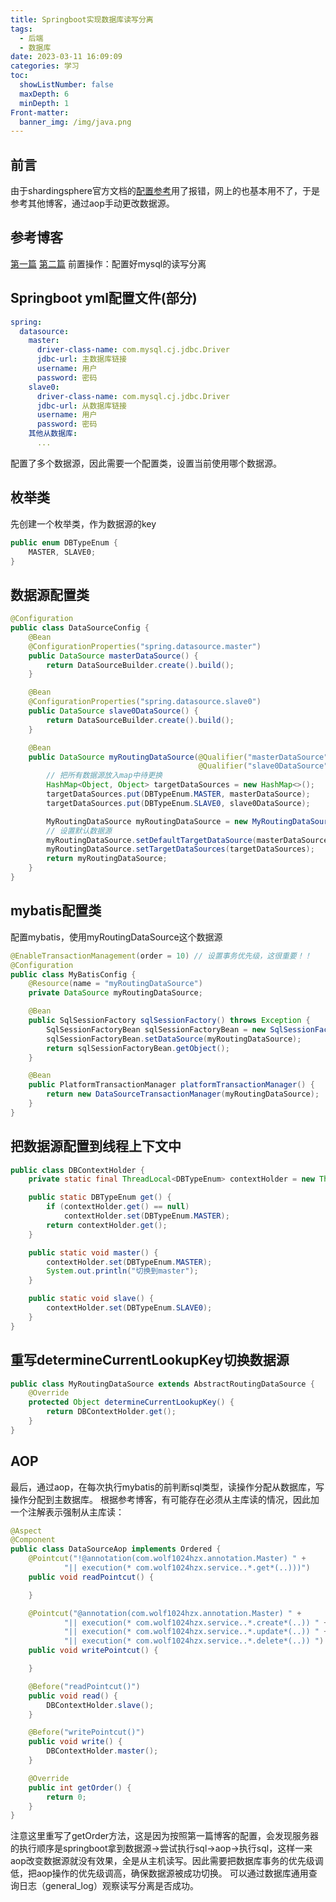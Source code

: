```yaml
---
title: Springboot实现数据库读写分离
tags:
  - 后端
  - 数据库
date: 2023-03-11 16:09:09
categories: 学习
toc:
  showListNumber: false
  maxDepth: 6
  minDepth: 1
Front-matter:
  banner_img: /img/java.png
---
```


## 前言
由于shardingsphere官方文档的[配置参考](https://shardingsphere.apache.org/document/current/cn/quick-start/shardingsphere-jdbc-quick-start/)用了报错，网上的也基本用不了，于是参考其他博客，通过aop手动更改数据源。
## 参考博客
[第一篇](https://www.modb.pro/db/155331)
[第二篇](https://www.cnblogs.com/wuyoucao/p/10965903.html)
前置操作：配置好mysql的读写分离
## Springboot yml配置文件(部分)
```yml
spring:
  datasource:
    master:
      driver-class-name: com.mysql.cj.jdbc.Driver
      jdbc-url: 主数据库链接
      username: 用户
      password: 密码
    slave0:
      driver-class-name: com.mysql.cj.jdbc.Driver
      jdbc-url: 从数据库链接
      username: 用户
      password: 密码
    其他从数据库:
      ...
```
配置了多个数据源，因此需要一个配置类，设置当前使用哪个数据源。
## 枚举类
先创建一个枚举类，作为数据源的key
```Java
public enum DBTypeEnum {
    MASTER, SLAVE0;
}
```
## 数据源配置类
```Java
@Configuration
public class DataSourceConfig {
    @Bean
    @ConfigurationProperties("spring.datasource.master")
    public DataSource masterDataSource() {
        return DataSourceBuilder.create().build();
    }

    @Bean
    @ConfigurationProperties("spring.datasource.slave0")
    public DataSource slave0DataSource() {
        return DataSourceBuilder.create().build();
    }

    @Bean
    public DataSource myRoutingDataSource(@Qualifier("masterDataSource") DataSource masterDataSource,
                                          @Qualifier("slave0DataSource") DataSource slave0DataSource) {
        // 把所有数据源放入map中待更换
        HashMap<Object, Object> targetDataSources = new HashMap<>();
        targetDataSources.put(DBTypeEnum.MASTER, masterDataSource);
        targetDataSources.put(DBTypeEnum.SLAVE0, slave0DataSource);

        MyRoutingDataSource myRoutingDataSource = new MyRoutingDataSource();
        // 设置默认数据源
        myRoutingDataSource.setDefaultTargetDataSource(masterDataSource);
        myRoutingDataSource.setTargetDataSources(targetDataSources);
        return myRoutingDataSource;
    }
}
```
## mybatis配置类
配置mybatis，使用myRoutingDataSource这个数据源
```Java
@EnableTransactionManagement(order = 10) // 设置事务优先级，这很重要！！
@Configuration
public class MyBatisConfig {
    @Resource(name = "myRoutingDataSource")
    private DataSource myRoutingDataSource;

    @Bean
    public SqlSessionFactory sqlSessionFactory() throws Exception {
        SqlSessionFactoryBean sqlSessionFactoryBean = new SqlSessionFactoryBean();
        sqlSessionFactoryBean.setDataSource(myRoutingDataSource);
        return sqlSessionFactoryBean.getObject();
    }

    @Bean
    public PlatformTransactionManager platformTransactionManager() {
        return new DataSourceTransactionManager(myRoutingDataSource);
    }
}
```
## 把数据源配置到线程上下文中
```Java
public class DBContextHolder {
    private static final ThreadLocal<DBTypeEnum> contextHolder = new ThreadLocal<>();

    public static DBTypeEnum get() {
        if (contextHolder.get() == null)
            contextHolder.set(DBTypeEnum.MASTER);
        return contextHolder.get();
    }

    public static void master() {
        contextHolder.set(DBTypeEnum.MASTER);
        System.out.println("切换到master");
    }

    public static void slave() {
        contextHolder.set(DBTypeEnum.SLAVE0);
    }
}
```
## 重写determineCurrentLookupKey切换数据源
```Java
public class MyRoutingDataSource extends AbstractRoutingDataSource {
    @Override
    protected Object determineCurrentLookupKey() {
        return DBContextHolder.get();
    }
}
```
## AOP
最后，通过aop，在每次执行mybatis的前判断sql类型，读操作分配从数据库，写操作分配到主数据库。
根据参考博客，有可能存在必须从主库读的情况，因此加一个注解表示强制从主库读：
```Java
@Aspect
@Component
public class DataSourceAop implements Ordered {
    @Pointcut("!@annotation(com.wolf1024hzx.annotation.Master) " +
            "|| execution(* com.wolf1024hzx.service..*.get*(..)))")
    public void readPointcut() {

    }

    @Pointcut("@annotation(com.wolf1024hzx.annotation.Master) " +
            "|| execution(* com.wolf1024hzx.service..*.create*(..)) " +
            "|| execution(* com.wolf1024hzx.service..*.update*(..)) " +
            "|| execution(* com.wolf1024hzx.service..*.delete*(..)) ")
    public void writePointcut() {

    }

    @Before("readPointcut()")
    public void read() {
        DBContextHolder.slave();
    }

    @Before("writePointcut()")
    public void write() {
        DBContextHolder.master();
    }

    @Override
    public int getOrder() {
        return 0;
    }
}
```
注意这里重写了getOrder方法，这是因为按照第一篇博客的配置，会发现服务器的执行顺序是springboot拿到数据源->尝试执行sql->aop->执行sql，这样一来aop改变数据源就没有效果，全是从主机读写。因此需要把数据库事务的优先级调低，把aop操作的优先级调高，确保数据源被成功切换。
可以通过数据库通用查询日志（general_log）观察读写分离是否成功。
